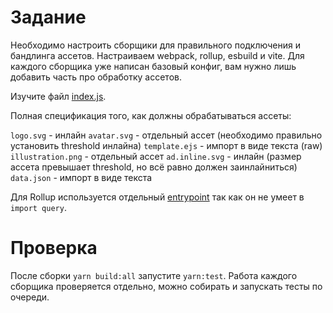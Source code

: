 # Задание

Необходимо настроить сборщики для правильного подключения и бандлинга ассетов. Настраиваем webpack, rollup, esbuild и vite. Для каждого сборщика уже написан базовый конфиг, вам нужно лишь добавить часть про обработку ассетов.

Изучите файл [index.js](./src/index.js).

Полная спецификация того, как должны обрабатываться ассеты:

`logo.svg` -  инлайн
`avatar.svg` - отдельный ассет (необходимо правильно установить threshold инлайна)
`template.ejs` - импорт в виде текста (raw)
`illustration.png` - отдельный ассет
`ad.inline.svg` - инлайн (размер ассета превышает threshold, но всё равно должен заинлайниться)
`data.json` - импорт в виде текста

Для Rollup используется отдельный [entrypoint](./src/rollup-entry.js) так как он не умеет в `import query`.

# Проверка

После сборки `yarn build:all` запустите `yarn:test`. Работа каждого сборщика проверяется отдельно, можно собирать и запускать тесты по очереди.
